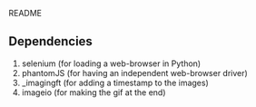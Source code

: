 README

## Dependencies

1. selenium (for loading a web-browser in Python)
2. phantomJS (for having an independent web-browser driver)
3. _imagingft (for adding a timestamp to the images)
4. imageio (for making the gif at the end)
